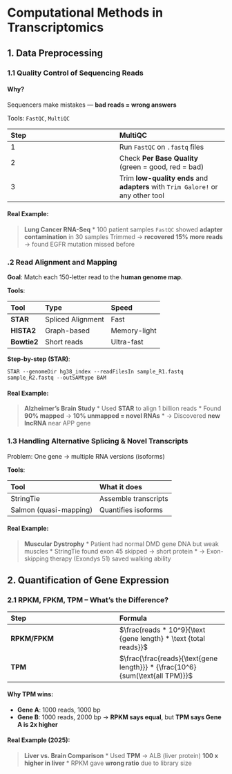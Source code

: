 # Computational Methods in Transcriptomics

## 1. Data Preprocessing

### 1.1 Quality Control of Sequencing Reads

#### Why?

Sequencers make mistakes — **bad reads = wrong answers**

Tools: `FastQC`, `MultiQC`

<table>
<colgroup>
<col style="width: 50%" />
<col style="width: 50%" />
</colgroup>
<thead>
<tr>
<th style="text-align: left;">Step</th>
<th style="text-align: left;">MultiQC</th>
</tr>
</thead>
<tbody>
<tr>
<td style="text-align: left;">1</td>
<td style="text-align: left;">Run <code>FastQC</code> on
<code>.fastq</code> files</td>
</tr>
<tr>
<td style="text-align: left;">2</td>
<td style="text-align: left;">Check <strong>Per Base Quality</strong>
(green = good, red = bad)</td>
</tr>
<tr>
<td style="text-align: left;">3</td>
<td style="text-align: left;">Trim <strong>low-quality ends</strong> and
<strong>adapters</strong> with <code>Trim Galore!</code> or any other
tool</td>
</tr>
</tbody>
</table>

#### Real Example:

> **Lung Cancer RNA-Seq** \* 100 patient samples `FastQC` showed
> **adapter contamination** in 30 samples Trimmed → **recovered 15% more
> reads** → found EGFR mutation missed before

### .2 Read Alignment and Mapping

**Goal**: Match each 150-letter read to the **human genome map**.

**Tools**:

<table>
<thead>
<tr>
<th style="text-align: left;">Tool</th>
<th style="text-align: left;">Type</th>
<th style="text-align: left;">Speed</th>
</tr>
</thead>
<tbody>
<tr>
<td style="text-align: left;"><strong>STAR</strong></td>
<td style="text-align: left;">Spliced Alignment</td>
<td style="text-align: left;">Fast</td>
</tr>
<tr>
<td style="text-align: left;"><strong>HISTA2</strong></td>
<td style="text-align: left;">Graph-based</td>
<td style="text-align: left;">Memory-light</td>
</tr>
<tr>
<td style="text-align: left;"><strong>Bowtie2</strong></td>
<td style="text-align: left;">Short reads</td>
<td style="text-align: left;">Ultra-fast</td>
</tr>
</tbody>
</table>

**Step-by-step (STAR)**:

    STAR --genomeDir hg38_index --readFilesIn sample_R1.fastq sample_R2.fastq --outSAMtype BAM

#### Real Example:

> **Alzheimer’s Brain Study** \* Used **STAR** to align 1 billion reads
> \* Found **90% mapped** → **10% unmapped = novel RNAs** \* →
> Discovered **new lncRNA** near APP gene

### 1.3 Handling Alternative Splicing & Novel Transcripts

Problem: One gene → multiple RNA versions (isoforms)

**Tools**:

<table>
<thead>
<tr>
<th style="text-align: left;">Tool</th>
<th style="text-align: left;">What it does</th>
</tr>
</thead>
<tbody>
<tr>
<td style="text-align: left;">StringTie</td>
<td style="text-align: left;">Assemble transcripts</td>
</tr>
<tr>
<td style="text-align: left;">Salmon (quasi-mapping)</td>
<td style="text-align: left;">Quantifies isoforms</td>
</tr>
</tbody>
</table>

#### Real Example:

> **Muscular Dystrophy** \* Patient had normal DMD gene DNA but weak
> muscles \* StringTie found exon 45 skipped → short protein \* →
> Exon-skipping therapy (Exondys 51) saved walking ability

## 2. Quantification of Gene Expression

### 2.1 RPKM, FPKM, TPM – What’s the Difference?

<table>
<colgroup>
<col style="width: 50%" />
<col style="width: 50%" />
</colgroup>
<thead>
<tr>
<th style="text-align: left;">Step</th>
<th style="text-align: left;">Formula</th>
</tr>
</thead>
<tbody>
<tr>
<td style="text-align: left;"><strong>RPKM/FPKM</strong></td>
<td style="text-align: left;"><span class="math inline">$\frac{reads *
10^9}{\text {gene length} * \text {total reads}}$</span></td>
</tr>
<tr>
<td style="text-align: left;"><strong>TPM</strong></td>
<td style="text-align: left;"><span
class="math inline">$\frac{\frac{reads}{\text{gene length}}} *
{\frac{10^6}{sum(\text{all TPM)}}$</span></td>
</tr>
</tbody>
</table>

#### Why TPM wins:

-   **Gene A**: 1000 reads, 1000 bp
-   **Gene B**: 1000 reads, 2000 bp → **RPKM says equal**, but **TPM
    says Gene A is 2x higher**

#### Real Example (2025):

> **Liver vs. Brain Comparison** \* Used **TPM** → ALB (liver protein)
> **100 x higher in liver** \* RPKM gave **wrong ratio** due to library
> size
